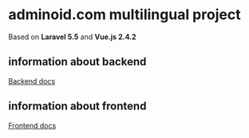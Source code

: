 # adminoid.com multilingual project
Based on **Laravel 5.5** and **Vue.js 2.4.2**

## information about backend
[Backend docs](docs/backend.md)

## information about frontend
[Frontend docs](docs/frontend.md)
